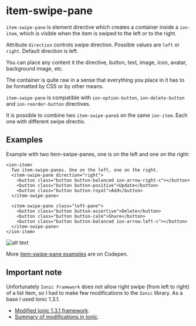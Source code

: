 # item-swipe-pane

`item-swipe-pane` is element directive which creates a container inside a `ion-item`, which is visible when the item is swiped to the left or to the right.

Attribute `direction` controls swipe direction. Possible values are `left` or `right`. Default direction is left.

You can place any content it the directive, button, text, image, icon, avatar, background image, etc.  

The container is quite raw in a sense that everything you place in it has to be formatted by CSS or by other means.

`item-swipe-pane` is compatible with `ion-option-button`, `ion-delete-button` and `ion-reorder-button` directives.

It is possible to combine two `item-swipe-pane`s on the same `ion-item`. Each one with different swipe directio.

## Examples

Example with two item-swipe-panes, one is on the left and one on the right:

    <ion-item>
      Two item-swipe-panes. One on the left, one on the right.
      <item-swipe-pane direction="right">
        <button class="button button-balanced ion-arrow-right-c"></button>
        <button class="button button-positive">Update</button>
        <button class="button button-royal">Add</button>
      </item-swipe-pane>

      <item-swipe-pane class="left-pane">
        <button class="button button-assertive">Delete</button>
        <button class="button button-calm">Share</button>
        <button class="button button-balanced ion-arrow-left-c"></button>
      </item-swipe-pane>
    </ion-item>

![alt text](https://raw.githubusercontent.com/MichalFoksa/ionic-gizmos/master/img/item-swipe-pane-example1.gif "item-swipe-pane examples")

More [item-swipe-pane examples](http://codepen.io/MichalFoksa/pen/qaNKdP) are on Codepen.

## Important note

Unfortunately `Ionic Framework` does not allow right swipe (from left to right) of a list item, so I had to make few modifications to the `Ionic` library. As a base I used Ionic 1.3.1.
 - [Modified Ionic 1.3.1 framework](https://github.com/MichalFoksa/ionic-gizmos/tree/master/ionic).
 - [Summary of modifications in Ionic][1].

  [1]: https://github.com/MichalFoksa/ionic-gizmos/compare/1d6d2be3ff309bb72347805e4bf0d18b47be2bef...c6e4e3d9b077090643845691a393840756ff6f64#diff-87609cead09086a19f67299e0a41effc
